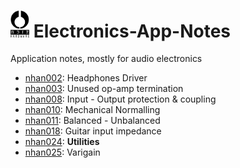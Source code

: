 # <a href="https://www.noizhardware.com/"><img src="img/nhfull_tiny.png" alt="noizHARDWARE logo" width="30"/></a> Electronics-App-Notes

Application notes, mostly for audio electronics

- [nhan002](nhan002-headphones-driver/nhan002.md): Headphones Driver
- [nhan003](nhan003-unused-opamp/nhan003.md): Unused op-amp termination
- [nhan008](nhan008-input-output-protection-coupling/README.md): Input - Output protection & coupling
- [nhan010](nhan010-mechanical-normalling/nhan010.md): Mechanical Normalling
- [nhan011](nhan011-balanced-unbalanced/nhan011.md): Balanced - Unbalanced
- [nhan018](nhan018-guitar-input-impedance/nhan018.md): Guitar input impedance
- [nhan024](nhan024-utilities/nhan024.md): **Utilities**
- [nhan025](nhan025-varigain/nhan025.md): Varigain

<!--
---
<center>
     <a href="https://www.noizhardware.com/">
          <img src="img/nhfavico_black.png" alt="noizHARDWARE logo" width="20"/></center></a>
          -->
